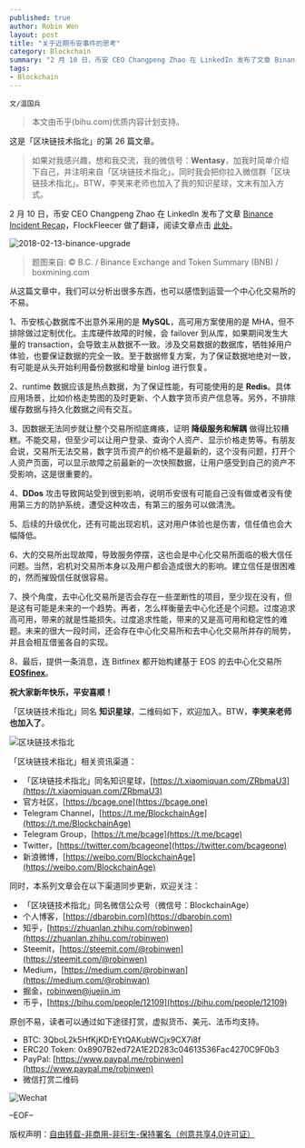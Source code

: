 ```yaml
---
published: true
author: Robin Wen
layout: post
title: "关于近期币安事件的思考"
category: Blockchain
summary: "2 月 10 日，币安 CEO Changpeng Zhao 在 LinkedIn 发布了文章 Binance Incident Recap，FlockFleecer 做了翻译，阅读文章点击此处。从这篇文章中，我们可以分析出很多东西，也可以感悟到运营一个中心化交易所的不易。大的交易所出现故障，导致服务停摆，这也会是中心化交易所面临的极大信任问题。当然，宕机对交易所本身以及用户都会造成很大的影响。建立信任是很困难的，然而摧毁信任就很容易。换个角度，去中心化交易所是否会存在一些垄断性的项目，至少现在没有，但是这有可能是未来的一个趋势。再者，怎么样衡量去中心化还是个问题。过度追求高可用，带来的就是性能损失。过度追求性能，带来的又是高可用和稳定性的难题。未来的很大一段时间，还会存在中心化交易所和去中心化交易所并存的局势，并且会相互借鉴各自的实现。"
tags:
- Blockchain
---
```


`文/温国兵`

> 本文由币乎(bihu.com)优质内容计划支持。

这是「区块链技术指北」的第 26 篇文章。

> 如果对我感兴趣，想和我交流，我的微信号：**Wentasy**，加我时简单介绍下自己，并注明来自「区块链技术指北」。同时我会把你拉入微信群「区块链技术指北」。BTW，李笑来老师也加入了我的知识星球，文末有加入方式。

2 月 10 日，币安 CEO Changpeng Zhao 在 LinkedIn 发布了文章 [Binance Incident Recap](https://www.linkedin.com/pulse/binance-incident-recap-changpeng-zhao/)，FlockFleecer 做了翻译，阅读文章点击 [此处](https://mp.weixin.qq.com/s/5VGkzYoPm6oN3Myu6RdPng)。

![2018-02-13-binance-upgrade](https://i.imgur.com/WgmaS6z.jpg)

> 题图来自: © B.C. / Binance Exchange and Token Summary (BNB) / boxmining.com

从这篇文章中，我们可以分析出很多东西，也可以感悟到运营一个中心化交易所的不易。

1、币安核心数据库不出意外采用的是 **MySQL**，高可用方案使用的是 MHA，但不排除做过定制优化。主库硬件故障的时候，会 failover 到从库，如果期间发生大量的 transaction，会导致主从数据不一致。涉及交易数据的数据库，牺牲掉用户体验，也要保证数据的完全一致。至于数据修复方案，为了保证数据地绝对一致，有可能是从头开始利用备份数据和增量 binlog 进行恢复。

2、runtime 数据应该是热点数据，为了保证性能，有可能使用的是 **Redis**。具体应用场景，比如价格走势图的及时更新、个人数字货币资产信息等。另外，不排除缓存数据与持久化数据之间有交互。

3、因数据无法同步就让整个交易所彻底瘫痪，证明 **降级服务和解耦** 做得比较糟糕。不能交易，但至少可以让用户登录、查询个人资产、显示价格走势等。有朋友会说，交易所无法交易，数字货币资产的价格不是最新的，这个没有问题，打开个人资产页面，可以显示故障之前最新的一次快照数据，让用户感受到自己的资产不受影响，这是很重要的。

4、**DDos** 攻击导致网站受到很到影响，说明币安很有可能自己没有做或者没有使用第三方的防护系统，遭受这种攻击，有第三的服务可以做清洗。

5、后续的升级优化，还有可能出现宕机，这对用户体验也是伤害，信任值也会大幅降低。

6、大的交易所出现故障，导致服务停摆，这也会是中心化交易所面临的极大信任问题。当然，宕机对交易所本身以及用户都会造成很大的影响。建立信任是很困难的，然而摧毁信任就很容易。

7、换个角度，去中心化交易所是否会存在一些垄断性的项目，至少现在没有，但是这有可能是未来的一个趋势。再者，怎么样衡量去中心化还是个问题。过度追求高可用，带来的就是性能损失。过度追求性能，带来的又是高可用和稳定性的难题。未来的很大一段时间，还会存在中心化交易所和去中心化交易所并存的局势，并且会相互借鉴各自的实现。

8、最后，提供一条消息，连 Bitfinex 都开始构建基于 EOS 的去中心化交易所 **[EOSfinex](https://medium.com/bitfinex/announcing-eosfinex-69eea273369f)**。

**祝大家新年快乐，平安喜顺！**

「区块链技术指北」同名 **知识星球**，二维码如下，欢迎加入。BTW，**李笑来老师也加入了**。

![区块链技术指北](https://i.imgur.com/pQxlDqF.jpg)

「区块链技术指北」相关资讯渠道：

* 「区块链技术指北」同名知识星球，[https://t.xiaomiquan.com/ZRbmaU3](https://t.xiaomiquan.com/ZRbmaU3)
* 官方社区，[https://bcage.one](https://bcage.one)
* Telegram Channel，[https://t.me/BlockchainAge](https://t.me/BlockchainAge)
* Telegram Group，[https://t.me/bcage](https://t.me/bcage)
* Twitter，[https://twitter.com/bcageone](https://twitter.com/bcageone)
* 新浪微博，[https://weibo.com/BlockchainAge](https://weibo.com/BlockchainAge)

同时，本系列文章会在以下渠道同步更新，欢迎关注：

* 「区块链技术指北」同名微信公众号（微信号：BlockchainAge）
* 个人博客，[https://dbarobin.com](https://dbarobin.com)
* 知乎，[https://zhuanlan.zhihu.com/robinwen](https://zhuanlan.zhihu.com/robinwen)
* Steemit，[https://steemit.com/@robinwen](https://steemit.com/@robinwen)
* Medium，[https://medium.com/@robinwan](https://medium.com/@robinwan)
* 掘金，[robinwen@juejin.im](https://juejin.im/user/5673ccae60b2260ee435f89a/posts)
* 币乎，[https://bihu.com/people/12109](https://bihu.com/people/12109)

原创不易，读者可以通过如下途径打赏，虚拟货币、美元、法币均支持。

* BTC: 3QboL2k5HfKjKDrEYtQAKubWCjx9CX7i8f
* ERC20 Token: 0x8907B2ed72A1E2D283c04613536Fac4270C9F0b3
* PayPal: [https://www.paypal.me/robinwen](https://www.paypal.me/robinwen)
* 微信打赏二维码

![Wechat](https://i.imgur.com/SzoNl5b.jpg)

–EOF–

版权声明：[自由转载-非商用-非衍生-保持署名（创意共享4.0许可证）](http://creativecommons.org/licenses/by-nc-nd/4.0/deed.zh)
